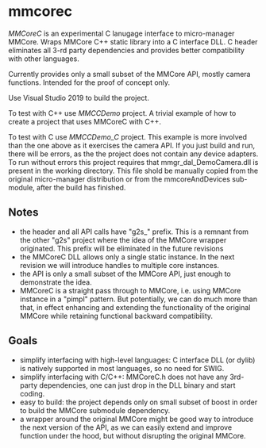# mmcorec
*MMCoreC* is an experimental C lanugage interface to micro-manager MMCore. Wraps MMCore C++ static library into a C interface DLL. C header eliminates all 3-rd party dependencies and provides better compatibility with other languages.

Currently provides only a small subset of the MMCore API, mostly camera functions. Intended for the proof of concept only.

Use Visual Studio 2019 to build the project.

To test with C++ use *MMCCDemo* project. A trivial example of how to create a project that uses MMCoreC with C++.

To test with C use *MMCCDemo_C* project. This example is more involved than the one above as it exercises the camera API. If you just build and run, there will be errors, as the the project does not contain any device adapters. To run without errors this project requires that mmgr_dal_DemoCamera.dll is present in the working directory. This file shold be manually copied from the original micro-manager distribution or from the mmcoreAndDevices sub-module, after the build has finished.

## Notes
- the header and all API calls have "g2s_" prefix. This is a remnant from the other "g2s" project where the idea of the MMCore wrapper originated. This prefix will be eliminated in the future revisions
- the MMCoreC DLL allows only a single static instance. In the next revision we will introduce handles to multiple core instances.
- the API is only a small subset of the MMCore API, just enough to demonstrate the idea.
- MMCoreC is a straight pass through to MMCore, i.e. using MMCore instance in a "pimpl" pattern. But potentially, we can do much more than that, in effect enhancing and extending the functionality of the original MMCore while retaining functional backward compatibility.

## Goals
- simplify interfacing with high-level languages: C interface DLL (or dylib) is natively supported in most languages, so no need for SWIG.
- simplify interfacing with C/C++: MMCoreC.h does not have any 3rd-party dependencies, one can just drop in the DLL binary and start coding.
- easy to build: the project depends only on small subset of boost in order to build the MMCore submodule dependency.
- a wrapper around the original MMCore might be good way to introduce the next version of the API, as we can easily extend and improve function under the hood, but without disrupting the original MMCore.


